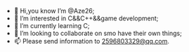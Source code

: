 - 👋 Hi,you know I’m @Aze26;
- 👀 I’m interested in C&&C++&&game development;
- 🌱 I’m currently learning C;
- 💞️ I’m looking to collaborate on smo have their own things;
- 📫 Please send information to 2596803329@qq.com.

<!---
Aze26/Aze26 is a ✨ special ✨ repository because its `README.md` (this file) appears on your GitHub profile.
You can click the Preview link to take a look at your changes.
--->

